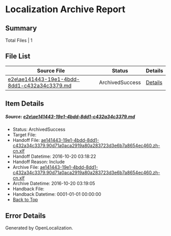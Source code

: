 # <a name='report-top'></a> Localization Archive Report

## Summary
 Total Files | 1

## File List
 Source File | Status | Details 
 ----------- | ------ | ------- 
 [e2e\ae141443-19e1-4bdd-8dd1-c432a34c3379.md](https://github.com/OpenLocalizationTestOrg/ol-test0/blob/e967dd5320fe910e3cc2a415be3ec606bcfe5f0c/e2e/ae141443-19e1-4bdd-8dd1-c432a34c3379.md) | ArchivedSuccess | [Details](#03851bab96ba3fccd328d2822f21ac8f22351c351)

## Item Details
##### <a name='03851bab96ba3fccd328d2822f21ac8f22351c351'></a> Source: [e2e\ae141443-19e1-4bdd-8dd1-c432a34c3379.md](https://github.com/OpenLocalizationTestOrg/ol-test0/blob/e967dd5320fe910e3cc2a415be3ec606bcfe5f0c/e2e/ae141443-19e1-4bdd-8dd1-c432a34c3379.md)
* Status: ArchivedSuccess
* Target File: 
* Handoff File: [ae141443-19e1-4bdd-8dd1-c432a34c3379.90d71a0aca2919a80a283723d3e6b7a8654ec460.zh-cn.xlf](https://github.com/OpenLocalizationTestOrg/ol-test0-handoff/blob/7b5f88d960a41d691d7ad501f7494a4e53ef797f/ol-handoff/OpenLocalizationTestOrg/ol-test0-zhcn/shujia/ht/ae141443-19e1-4bdd-8dd1-c432a34c3379.90d71a0aca2919a80a283723d3e6b7a8654ec460.zh-cn.xlf)
* Handoff Datetime: 2016-10-20 03:18:22
* Handoff Reason: Include
* Archive File: [ae141443-19e1-4bdd-8dd1-c432a34c3379.90d71a0aca2919a80a283723d3e6b7a8654ec460.zh-cn.xlf](https://github.com/OpenLocalizationTestOrg/ol-test0-handoff/blob/0065f523bbe3d2e93c5a9a14f24d5db8f6a9fa21/ol-archive/OpenLocalizationTestOrg/ol-test0-zhcn/shujia/ht/ae141443-19e1-4bdd-8dd1-c432a34c3379.90d71a0aca2919a80a283723d3e6b7a8654ec460.zh-cn.xlf)
* Archive Datetime: 2016-10-20 03:19:05
* Handback File: 
* Handback Datetime: 0001-01-01 00:00:00
* [Back to Top](#report-top)


## Error Details

Generated by OpenLocalization.
